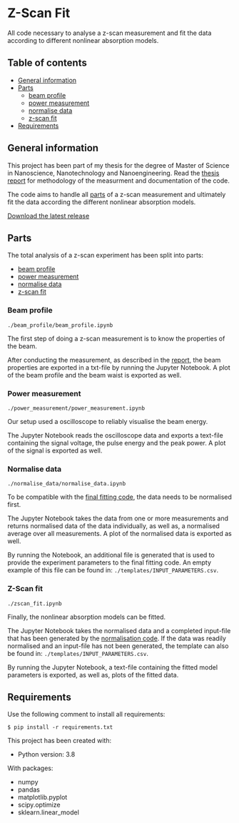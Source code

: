 # Z-Scan Fit

All code necessary to analyse a z-scan measurement and fit the data according to different nonlinear absorption models.

## Table of contents
* [General information](#general-information)
* [Parts](#parts)
    * [beam profile](#beam-profile)
    * [power measurement](#power-measurement)
    * [normalise data](#normalise-data)
    * [z-scan fit](#z-scan-fit)
* [Requirements](#requirements)

## General information

This project has been part of my thesis for the degree of Master of Science in Nanoscience, Nanotechnology and Nanoengineering. Read the [thesis report](/documentation/thesis.pdf) for methodology of the measurment and documentation of the code.

The code aims to handle all [parts](#parts) of a z-scan measurement and ultimately fit the data according the different nonlinear absorption models. 

[Download the latest release](https://github.com/BartSmeets/zscan_fit/archive/refs/heads/main.zip)

## Parts

The total analysis of a z-scan experiment has been split into parts:
* [beam profile](#beam-profile)
* [power measurement](#power-measurement)
* [normalise data](#normalise-data)
* [z-scan fit](#z-scan-fit)

### Beam profile

```./beam_profile/beam_profile.ipynb```

The first step of doing a z-scan measurement is to know the properties of the beam. 

After conducting the measurement, as described in the [report](/documentation/thesis.pdf), the beam properties are exported in a txt-file by running the Jupyter Notebook. A plot of the beam profile and the beam waist is exported as well.

### Power measurement

```./power_measurement/power_measurement.ipynb```

Our setup used a oscilloscope to reliably visualise the beam energy. 

The Jupyter Notebook reads the oscilloscope data and exports a text-file containing the signal voltage, the pulse energy and the peak power. A plot of the signal is exported as well.

### Normalise data

```./normalise_data/normalise_data.ipynb```

To be compatible with the [final fitting code](#z-scan-fit), the data needs to be normalised first.

The Jupyter Notebook takes the data from one or more measurements and returns normalised data of the data individually, as well as, a normalised average over all measurements. A plot of the normalised data is exported as well.

By running the Notebook, an additional file is generated that is used to provide the experiment parameters to the final fitting code. An empty example of this file can be found in: ```./templates/INPUT_PARAMETERS.csv```.

### Z-Scan fit

```./zscan_fit.ipynb```

Finally, the nonlinear absorption models can be fitted.

The Jupyter Notebook takes the normalised data and a completed input-file that has been generated by the [normalisation code](#normalise-data). If the data was readily normalised and an input-file has not been generated, the template can also be found in: ```./templates/INPUT_PARAMETERS.csv```.

By running the Jupyter Notebook, a text-file containing the fitted model parameters is exported, as well as, plots of the fitted data.

## Requirements

Use the following comment to install all requirements:

```$ pip install -r requirements.txt```

This project has been created with:

* Python version: 3.8

With packages:
* numpy
* pandas
* matplotlib.pyplot
* scipy.optimize
* sklearn.linear_model




